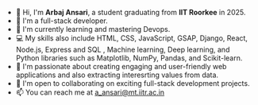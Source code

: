 - 👋 Hi, I'm **Arbaj Ansari**, a student graduating from **IIT Roorkee** in 2025.
- 👀 I'm a full-stack developer.
- 🌱 I'm currently learning and mastering Devops.
- 💻 My skills also include HTML, CSS, JavaScript, GSAP, Django, React, Node.js, Express and SQL , Machine learning, Deep learning, and Python libraries such as Matplotlib, NumPy, Pandas, and Scikit-learn.
- 🚀 I'm passionate about creating engaging and user-friendly web applications and also extracting interesrting values from data.
- 💞️ I'm open to collaborating on exciting full-stack development projects.
- 📫 You can reach me at a_ansari@mt.iitr.ac.in

